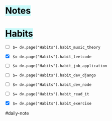 # <mark style="background: #ABF7F7A6;">Notes</mark>



# <mark style="background: #ABF7F7A6;">Habits</mark>

- [ ] `$= dv.page("Habits").habit_music_theory`
- [x] `$= dv.page("Habits").habit_leetcode`
- [ ] `$= dv.page("Habits").habit_job_application`
- [ ] `$= dv.page("Habits").habit_dev_django`
- [ ] `$= dv.page("Habits").habit_dev_node` 
- [ ] `$= dv.page("Habits").habit_read_it`
- [x] `$= dv.page("Habits").habit_exercise`


#daily-note

